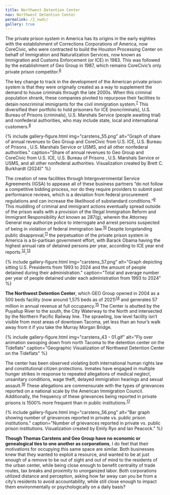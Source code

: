```yaml
---
title: Northwest Detention Center
nav: Northwest Detention Center
permalink: /2_nwdc/
gallery: true
---
```



The private prison system in America has its origins in the early eighties with the establishment of Corrections Corporations of America, now CoreCivic, who were contracted to build the Houston Processing Center on behalf of Immigration and Naturalization Services, now known as Immigration and Customs Enforcement (or ICE) in 1983. This was followed by the establishment of Geo Group in 1987, which remains CoreCivic’s only private prison competitor.<sup>[6](/6_bib/#ref6)</sup> 

The key change to track in the development of the American private prison system is that they were originally created as a way to supplement the demand to house criminals through the late 2000s. When this criminal population shrank, these companies pivoted to repurpose their facilities to detain noncriminal immigrants for the civil immigration system.<sup>[7](/6_bib/#ref7)</sup> This diversified their portfolio to hold prisoners for ICE (noncriminals), U.S. Bureau of Prisons (criminals), U.S. Marshals Service (people awaiting trial) and nonfederal authorities, who may include state, local and international customers.<sup>[8](/6_bib/#ref8)</sup> 

{% include gallery-figure.html img="carstens_55.png" alt="Graph of share of annual revenues to Geo Group and CoreCivic from U.S. ICE, U.S. Bureau of Prisons , U.S. Marshals Service or USMS, and all other nonfederal authorities." caption="Share of annual revenues to Geo Group and CoreCivic from U.S. ICE, U.S. Bureau of Prisons , U.S. Marshals Service or USMS, and all other nonfederal authorities. Visualization created by Brett C. Burkhardt (2024)" %}

The creation of new facilities through Intergovernmental Service Agreements (IGSA) to appease all of these business partners “do not follow a competitive bidding process, nor do they require providers to submit past performance reviews, which is a deviation from federal procurement regulations and can increase the likelihood of substandard conditions.”<sup>[9](/6_bib/#ref9)</sup> This muddling of criminal and immigrant actions eventually spread outside of the prison walls with a provision of the Illegal Immigration Reform and Immigrant Responsibility Act known as 287(g), wherein the Attorney General may authorize police to interrogate and arrest persons suspected of being in violation of federal immigration law.<sup>[10](/6_bib/#ref10)</sup> Despite longstanding public disapproval,<sup>[11](/6_bib/#ref11)</sup> the perpetuation of the private prison system in America is a bi-partisan government effort, with Barack Obama having the highest annual rate of detained persons per year, according to ICE year end reports.<sup>[12](/6_bib/#ref12)</sup>,<sup>[13](/6_bib/#ref13)</sup>

{% include gallery-figure.html img="carstens_57.png" alt="Graph depicting sitting U.S. Presidents from 1993 to 2024 and the amount of people detained during their administration." caption="Total and average number per year of people detained under each administration from 1993 to 2024" %}

**The Northwest Detention Center**, which GEO Group opened in 2004 as a 500 beds facility (now around 1,575 beds as of 2021)<sup>[14](/6_bib/#ref14)</sup> and generates 57 million in annual revenue at full occupancy.<sup>[15](/6_bib/#ref15)</sup> The Center is abutted by the Puyallup River to the south, the City Waterway to the North and intersected by the Northern Pacific Railway line. The sprawling, low level facility isn’t visible from most areas of downtown Tacoma, yet less than an hour’s walk away from it if you take the Murray Morgan Bridge.

{% include gallery-figure.html img="carstens_43 - 01.gif" alt="Fly over animation swooping down from north Tacoma to the detention center on the Tideflats" caption="Geographic Visualization of Northwest Detention Center on the Tideflats" %}

The center has been observed violating both international human rights law and constitutional citizen protections. Inmates have engaged in multiple hunger strikes in response to repeated allegations of medical neglect, unsanitary conditions, wage theft, delayed immigration hearings and sexual assault.<sup>[16](/6_bib/#ref16)</sup> These allegations are commensurate with the types of grievances reported on a national scale by the American Immigration Council. Additionally, the frequency of these grievances being reported in private prisons is 1500% more frequent than in public institutions.<sup>[17](/6_bib/#ref17)</sup>

{% include gallery-figure.html img="carstens_56.png" alt="Bar graph showing number of grievances reported in private vs. public prison institutions." caption="Number of grievances reported in private vs. public prison institutions. Visualization created by Emily Ryo and Ian Peacock." %}

**Though Thomas Carstens and Geo Group have no economic or genealogical ties to one another as corporations**, I do feel that their motivations for occupying this same space are similar. Both businesses knew that they wanted to exploit a resource, and wanted to be at just enough of a remove to be out of sight and out of mind to the residents of the urban center, while being close enough to benefit centrality of trade routes, tax breaks and proximity to unorganized labor. Both corporations utilized distance and perception, asking how far away can you be from a city’s residents to avoid accountability, while still close enough to impact them environmentally or psychologically on a daily basis? 
